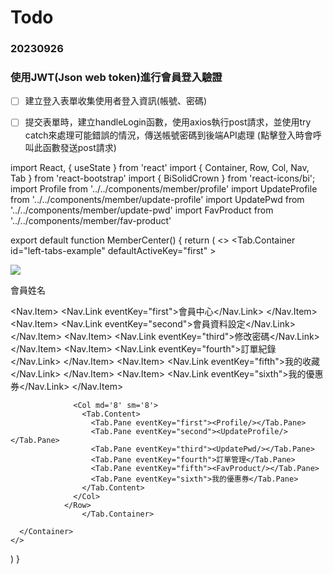 # Todo
### 20230926
### 使用JWT(Json web token)進行會員登入驗證

 - [ ] 建立登入表單收集使用者登入資訊(帳號、密碼)
 - [ ] 提交表單時，建立handleLogin函數，使用axios執行post請求，並使用try catch來處理可能錯誤的情況，傳送帳號密碼到後端API處理 (點擊登入時會呼叫此函數發送post請求)


import React, { useState } from 'react'
import { Container, Row, Col, Nav, Tab } from 'react-bootstrap'
import { BiSolidCrown } from 'react-icons/bi';
import Profile from '../../components/member/profile'
import UpdateProfile from '../../components/member/update-profile'
import UpdatePwd from '../../components/member/update-pwd'
import FavProduct from '../../components/member/fav-product'


export default function MemberCenter() {
  return (
    <>
<Container>
          <Tab.Container id="left-tabs-example" defaultActiveKey="first" >
                <Row>
                  <Col sm='3' className='me-3' md='3'>
                    <div className='text-center pt-5 side-avatar-block '>
                        <img className='rounded-circle ' src='/images/member/default_member.png'/>
                        <p>會員姓名</p>
                        <BiSolidCrown className='crown'/>
                    </div>
                    <Nav variant="pills" className="flex-column side-nav-d-none">
                    <Nav.Item>
                        <Nav.Link eventKey="first">會員中心</Nav.Link>
                      </Nav.Item>
                      <Nav.Item>
                        <Nav.Link eventKey="second">會員資料設定</Nav.Link>
                      </Nav.Item>
                      <Nav.Item>
                        <Nav.Link eventKey="third">修改密碼</Nav.Link>
                      </Nav.Item>
                      <Nav.Item>
                        <Nav.Link eventKey="fourth">訂單紀錄</Nav.Link>
                      </Nav.Item>
                      <Nav.Item>
                        <Nav.Link eventKey="fifth">我的收藏</Nav.Link>
                      </Nav.Item>
                      <Nav.Item>
                        <Nav.Link eventKey="sixth">我的優惠券</Nav.Link>
                      </Nav.Item>
                    </Nav>
                  </Col>

                  <Col md='8' sm='8'>
                    <Tab.Content>
                      <Tab.Pane eventKey="first"><Profile/></Tab.Pane>
                      <Tab.Pane eventKey="second"><UpdateProfile/></Tab.Pane>
                      <Tab.Pane eventKey="third"><UpdatePwd/></Tab.Pane>
                      <Tab.Pane eventKey="fourth">訂單管理</Tab.Pane>
                      <Tab.Pane eventKey="fifth"><FavProduct/></Tab.Pane>
                      <Tab.Pane eventKey="sixth">我的優惠券</Tab.Pane>
                    </Tab.Content>
                  </Col>
                </Row>
                    </Tab.Container>
          
      </Container>
    </>
  )
}

